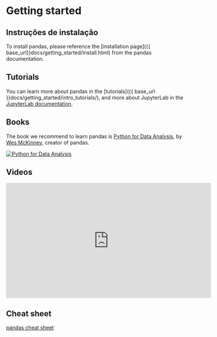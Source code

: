 # Getting started

## Instruções de instalação

To install pandas, please reference the [installation page]({{ base_url}}docs/getting_started/install.html)
from the pandas documentation.

## Tutorials

You can learn more about pandas in the [tutorials]({{ base_url }}docs/getting_started/intro_tutorials/),
and more about JupyterLab in the
[JupyterLab documentation](https://jupyterlab.readthedocs.io/en/stable/user/interface.html).

## Books

The book we recommend to learn pandas is [Python for Data Analysis](https://amzn.to/3DyLaJc),
by [Wes McKinney](https://wesmckinney.com/), creator of pandas.

<a href="https://amzn.to/3DyLaJc">
    <img alt="Python for Data Analysis" src="{{ base_url }}static/img/books/pydata_book.gif"/>
</a>

## Videos

<iframe width="560" height="315" frameborder="0"
src="https://www.youtube.com/embed/_T8LGqJtuGc"
allow="accelerometer; autoplay; encrypted-media; gyroscope; picture-in-picture"
allowfullscreen></iframe>

## Cheat sheet

[pandas cheat sheet](https://pandas.pydata.org/Pandas_Cheat_Sheet.pdf)
